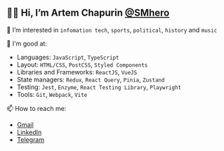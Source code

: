 ## 👋🏻 Hi, I’m Artem Chapurin [@SMhero](https://github.com/SMhero)

💈 I’m interested in `infomation tech`, `sports`, `political`, `history` and `music`

🔬 I'm good at:
  - Languages: `JavaScript`, `TypeScript`
  - Layout: `HTML/CSS`, `PostCSS`, `Styled Components`
  - Libraries and Frameworks: `ReactJS`, `VueJS`
  - State managers: `Redux`, `React Query`, `Pinia`, `Zustand`
  - Testing: `Jest`, `Enzyme`, `React Testing Library`, `Playwright`
  - Tools: `Git`, `Webpack`, `Vite`

📫 How to reach me:
  - [Gmail](smhero62@gmail.com)
  - [LinkedIn](https://www.linkedin.com/in/artemchapurin/)
  - [Telegram](@smhero)

<!---
SMhero/SMhero is a ✨ special ✨ repository because its `README.md` (this file) appears on your GitHub profile.
You can click the Preview link to take a look at your changes.
--->
